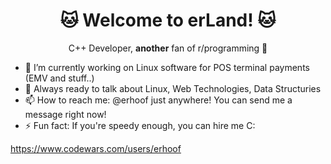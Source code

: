 <h1 align="center">
  🐱 Welcome to erLand! 🐱
</h1>

<p align="center">
  C++ Developer, <b>another</b> fan of r/programming 🔣
</p>
  
- 🌱 I’m currently working on Linux software for POS terminal payments (EMV and stuff..)
- 🤔 Always ready to talk about Linux, Web Technologies, Data Structuries
- 📫 How to reach me: @erhoof just anywhere! You can send me a message right now!
- ⚡ Fun fact: If you're speedy enough, you can hire me C:
  
<!--
**erhoof/erhoof** is a ✨ _special_ ✨ repository because its `README.md` (this file) appears on your GitHub profile.

Here are some ideas to get you started:

- 🔭 I’m currently working on ...
- 🌱 I’m currently learning ...
- 👯 I’m looking to collaborate on ...
- 🤔 I’m looking for help with ...
- 💬 Ask me about ...
- 📫 How to reach me: ...
- 😄 Pronouns: ...
- ⚡ Fun fact: ...
-->

https://www.codewars.com/users/erhoof
